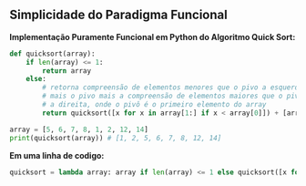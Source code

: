 ## Simplicidade do Paradigma Funcional

<div class="small">

**Implementação Puramente Funcional em Python do Algoritmo Quick Sort:**

```python
def quicksort(array):
    if len(array) <= 1:
        return array
    else:
        # retorna compreensão de elementos menores que o pivo a esquerda
        # mais o pivo mais a compreensão de elementos maiores que o pivo
        # a direita, onde o pivô é o primeiro elemento do array
        return quicksort([x for x in array[1:] if x < array[0]]) + [array[0]] + quicksort([x for x in array[1:] if x >= array[0]])

array = [5, 6, 7, 8, 1, 2, 12, 14]
print(quicksort(array)) # [1, 2, 5, 6, 7, 8, 12, 14]
```

**Em uma linha de codigo:**
```python
quicksort = lambda array: array if len(array) <= 1 else quicksort([x for x in array[1:] if x < array[0]]) + [array[0]] + quicksort([x for x in array[1:] if x >= array[0]])
```

</div>
